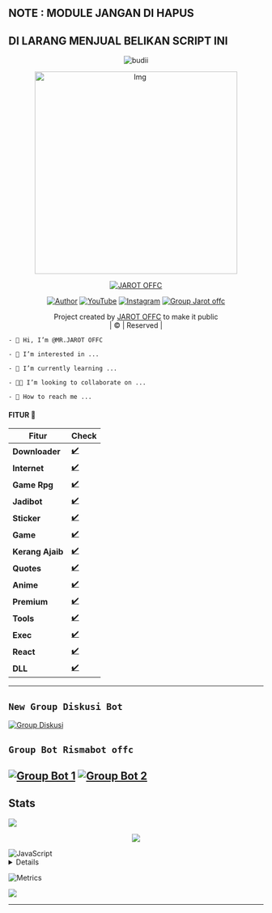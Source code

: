 ## NOTE : MODULE JANGAN DI HAPUS
## DI LARANG MENJUAL BELIKAN SCRIPT INI
</p>


<p align="center">

  <img src="http://readme-typing-svg.herokuapp.com?color=%230B80F7&center=true&vCenter=true&multiline=false&lines=WELCOME;My+name+is+JAROT-OFFC;IKUTIN-SOSIALMEDIA+SAYA!!;JANGAN+LUPA+JOIN+GROUP%2C++Bwang+%3A);jangan+lupa+kasih+start+!" alt="budii">

</p>
<div align="center">
  <p align="center">
<img src="https://telegra.ph/file/1c9f3fcc23178a2178d74.mp4" alt="Img" width="400" height="400"/>
</p>
 <p align="center">
<a href="#"><img title="JAROT OFFC" src="https://img.shields.io/badge/JAROT%20OFFC-red?colorA=%23ff0000&colorB=%23017e40&style=for-the-badge"></a>
</p>
  <p align="center">
<a href="https://wa.me/6285850539404"><img title="Author" src="https://img.shields.io/badge/Author-JAROT OFFC/JulieMwol?color=blue&style=for-the-badge&logo=whatsapp"></a>
<a href="https://youtube.com/channel/UCW7iXlE7TgvJMIXQck4NYBQ"><img title="YouTube" src="https://img.shields.io/badge/YouTube-Jarot Offc/JulieMwol?color=blue&style=for-the-badge&logo=Youtube"></a>
<a href="https://instagram.com/Jarotr_"><img title="Instagram" src="https://img.shields.io/badge/Instagram-Jarot Offc/JulieMwol?color=blue&style=for-the-badge&logo=Instagram"></a>
<a href="https://chat.whatsapp.com/LKxOImbU62e9sgai6Ow2Ef"><img title="Group Jarot offc" src="https://img.shields.io/badge/Group-Jarot Offc/JulieMwol?color=blue&style=for-the-badge&logo=WhatsApp"></a>
</p>
</div>
<p align="center">
Project created by <a href="https://github.com/Alpiii22">JAROT OFFC</a> to make it public
    <br>
       | © |
        Reserved |
    <br> 
</p>


```-  Hi, I’m @MR.JAROT OFFC```

```-  I’m interested in ...```

```-  I’m currently learning ...```

```-  I’m looking to collaborate on ...```

```-  How to reach me ...```

#### FITUR 🎀
| Fitur | Check |
|--------|--------|
| **Downloader** |[✔️](https://github.com/JarotOffc) |
| **Internet** |[✔️](https://github.com/JarotOffc) |
| **Game Rpg** |[✔️](https://github.com/JarotOffc) |
| **Jadibot** |[✔️](https://github.com/JarotOffc) |
| **Sticker** |[✔️](https://github.com/JarotOffc) |
| **Game** |[✔️](https://github.com/JarotOffc) |
| **Kerang Ajaib** |[✔️](https://github.com/JarotOffc) |
| **Quotes** |[✔️](https://github.com/JarotOffc) |
| **Anime** |[✔️](https://github.com/JarotOffc) |
| **Premium** |[✔️](https://github.com/JarotOffc) |
| **Tools** |[✔️](https://github.com/JarotOffc) |
| **Exec** |[✔️](https://github.com/JarotOffc) |
| **React** |[✔️](https://github.com/JarotOffc) |
| **DLL** |[✔️](https://github.com/JarotOffc) |
---------

## ```New Group Diskusi Bot```
[![Group Diskusi](https://img.shields.io/badge/Group%20Diskusi-25D366?style=for-the-badge&logo=whatsapp&logoColor=white)](https://chat.whatsapp.com/LKxOImbU62e9sgai6Ow2Ef)

## ```Group Bot Rismabot offc```
[![Group Bot 1](https://img.shields.io/badge/Group%20BOT-25D366?style=for-the-badge&logo=whatsapp&logoColor=white)](https://tinyurl.com/2nchxnpa) 
[![Group Bot 2 ](https://img.shields.io/badge/Group%20BOT-25D366?style=for-the-badge&logo=whatsapp&logoColor=white)](https://tinyurl.com/2gptyhqs) 
---------

## Stats

<!-- <a href="https://github.com/JarotOffc">
    <img src="https://github-readme-stats.vercel.app/api?username=JarotOffc&show_icons=true&count_private=true&show_icons=true&hide_border=true&hide_title=true&card_width=300px&hide_rank=true&bg_color=00000000&theme=dracula">
</a> -->

<a href="https://github.com/JarotOffc">
    <img src="https://github-stats-alpha.vercel.app/api?username=JarotOffc&cc=22272e&tc=37BCF6&ic=fff&bc=0000">
</a>

<p align="center"><a href="https://github.com/Kangsad01"><img src="https://github-readme-stats.vercel.app/api/top-langs/?username=JarotOffc&theme=radical&layout=compact"></a></p>

<img alt="JavaScript" src="https://img.shields.io/badge/javascript%20-%23323330.svg?&style=for-the-badge&logo=javascript&logoColor=%23F7DF1E"/>


<details>

![Github Trophy](https://github-profile-trophy.vercel.app/?username=JarotOffc)

    <summary>&#127942 <b>GitHub Awards</b></summary><br/>

</details> 

![Metrics](https://metrics.lecoq.io/JarotOffc?template=classic&repositories.forks=true&languages=1&languages.colors=github&languages.threshold=0%25&config.timezone=Asia%2Fpasuruan)

</details> 

![](https://visitor-badge.glitch.me/badge?page_id=JarotOffc)


---
